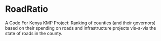 # RoadRatio

A Code For Kenya KMP Project: Ranking of counties (and their governors) based on their spending on roads and infrastructure projects vis-a-vis the state of roads in the county.
